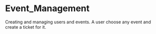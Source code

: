 # Event_Management
Creating  and managing users and events. A user choose any event and create a ticket for it.
